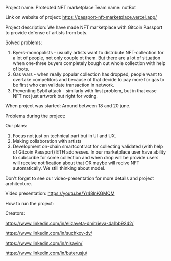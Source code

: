 Project name: Protected NFT marketplace
Team name: notBot

Link on website of project: https://passport-nft-marketplace.vercel.app/

Project description:
We have made NFT marketplace with Gitcoin Passport to provide defense of artists from bots.

Solved problems:
1. Byers-monopolists - usually artists want to distribute NFT-collection for a lot of people, not only couple ot them. But there are a lot of situation when one-three buyers completely bough out whole collection with help of bots.
2. Gas wars - when really popular collection has dropped, people want to overtake competitors and because of that decide to pay more for gas to be first who can validate transaction in network.
3. Preventing Sybil attack - similarly with first problem, but in that case NFT not just artwork but right for voting. 

When project was started:
Around between 18 and 20 june. 

Problems during the project:

Our plans:
1. Focus not just on technical part but in UI and UX.
2. Making collaboration with artists
3. Development on-chain smartcontract for collecting validated (with help of Gitcoin Passport) ETH addresses. In our marketplace user have ability to subscribe for some collection and when drop will be provide users will receive notification about that OR maybe will recive NFT automatically. We still thinking about model.

Don't forget to see our video-presentation for more details and project architecture. 

Video presentation:
https://youtu.be/Yr48lnKGMQM

How to run the project:


Creators:

https://www.linkedin.com/in/elizaveta-dmitrieva-4a1bb9242/

https://www.linkedin.com/in/suchkov-dv/

https://www.linkedin.com/in/nlsavin/

https://www.linkedin.com/in/buterusju/
